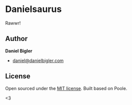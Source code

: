 # Danielsaurus

Rawwr!


## Author

**Daniel Bigler**
- <daniel@danielbigler.com>


## License

Open sourced under the [MIT license](LICENSE.md). Built based on Poole.

<3
